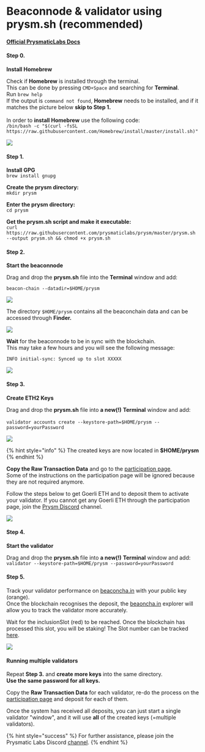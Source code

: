 # Beaconnode & validator using prysm.sh (recommended)

#### &#x20;[Official **PrysmaticLabs Docs**](https://docs.prylabs.network/docs/getting-started/)

#### Step 0.

**Install Homebrew**

Check if **Homebrew** is installed through the terminal. \
This can be done by pressing `CMD+Space` and searching for **Terminal**.\
Run `brew help`\
If the output is `command not found`, **Homebrew** needs to be installed, and if it matches the picture below **skip to Step 1.**\
\
In order to **install Homebrew** use the following code:\
`/bin/bash -c "$(curl -fsSL https://raw.githubusercontent.com/Homebrew/install/master/install.sh)"`

![](<../../../.gitbook/assets/image (25) (2) (1).png>)

#### **Step 1.**

**Install GPG**\
`brew install gnupg`

**Create the prysm directory:**\
`mkdir prysm`

**Enter the prysm directory:**\
`cd prysm`

**Get the prysm.sh script and make it executable:**\
`curl https://raw.githubusercontent.com/prysmaticlabs/prysm/master/prysm.sh --output prysm.sh && chmod +x prysm.sh`



#### **Step 2.**

**Start the beaconnode**

Drag and drop the **prysm.sh** file into the **Terminal** window and add:

&#x20;`beacon-chain --datadir=$HOME/prysm`

![](https://user-images.githubusercontent.com/26490734/80689432-a33f8800-8acd-11ea-8250-f70d2dd5d6fb.gif)

The directory `$HOME/prysm` contains all the beaconchain data and can be accessed through **Finder.**

![](<../../../.gitbook/assets/image (20).png>)

**Wait** for the beaconnode to be in sync with the blockchain. \
This may take a few hours and you will see the following message:

`INFO initial-sync: Synced up to slot XXXXX`

![](<../../../.gitbook/assets/image (1) (1).png>)



#### **Step 3.**

**Create ETH2 Keys**

Drag and drop the **prysm.sh** file into **a new(!)** **Terminal** window and add:\
\
&#x20; `validator accounts create --keystore-path=$HOME/prysm --password=yourPassword`&#x20;

![](<../../../.gitbook/assets/image (9).png>)

{% hint style="info" %}
The created keys are now located in **$HOME/prysm**
{% endhint %}

**Copy the Raw Transaction Data** and go to the [participation page](https://prylabs.net/participate).\
Some of the instructions on the participation page will be ignored because they are not required anymore.&#x20;

Follow the steps below to get Goerli ETH and to deposit them to activate your validator. If you cannot get any Goerli ETH through the participation page, join the [Prysm Discord](https://discord.gg/wJW7Rjk) channel.

![](<../../../.gitbook/assets/image (6) (3) (2) (1) (2).png>)

#### **Step 4.**

**Start the validator**

Drag and drop the **prysm.sh** file into **a new(!)** **Terminal** window and add:\
&#x20;`validator --keystore-path=$HOME/prysm --password=yourPassword`



#### **Step 5.**

Track your validator performance on [beaconcha.in](https://beaconcha.in/dashboard?validators=) with your public key (orange). \
Once the blockchain recognises the deposit, the [beaoncha.in](https://beaconcha.in/) explorer will allow you to track the validator more accurately.

Wait for the inclusionSlot (red) to be reached. Once the blockchain has processed this slot, you will be staking! The Slot number can be tracked [here](https://beaconcha.in/blocks).

![](<../../../.gitbook/assets/image (35).png>)

#### **Running multiple validators**&#x20;

Repeat **Step 3.** and **create more keys** into the same directory. \
**Use the same password for all keys.**

Copy the **Raw Transaction Data** for each validator, re-do the process on the [participation page](https://prylabs.net/participate) and deposit for each of them.

Once the system has received all deposits, you can just start a single validator "window", and it will use **all** of the created keys (=multiple validators).

{% hint style="success" %}
For further assistance, please join the Prysmatic Labs Discord [channel](https://discord.gg/wJW7Rjk).
{% endhint %}
